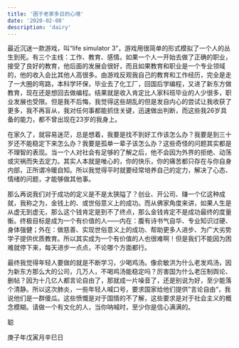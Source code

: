 ```yaml
---
title: '困于老家多日的心境'
date: '2020-02-08'
description: 'dairy'
---
```










最近沉迷一款游戏，叫“life simulator 3”，游戏用很简单的形式模拟了一个人的丛生到死。有三个主线：工作、教育、感情。如果一个人一开始去做了正确的职业，接受了良好的教育，他后面的发展会很好，而且如果教育和职业是一个专业领域的，他的收入会比其他人高很多。由游戏反观我自己的教育和工作经历，完全是走了一大圈的弯路，本科学环保，毕业去了化工厂，回国后学编程，又进了新东方做教育，现在还是想回去做编程。结果就是收入肯定比人家科班毕业的人少很多，职业发展也受限。但是我不后悔，我觉得这些胡乱的但是发自内心的尝试让我收获了更多，我不再盲从，我对任何事都能抓住关键，迅速做出判断，而这些我26岁具备的能力，都不曾出现在23岁的我身上。

在家久了，就容易迷茫，总是想着，我要是找不到好工作该怎么办？我要是到三十岁还不能稳定下来怎么办？我要是孤单一辈子该怎么办？这些奇怪的问题其实都是不理智的表现。当一个人对社会有足够的了解之后，他不会因为外界的拒绝、动荡或灾祸而失去定力。其实人本就是唯心的，你的快乐，你的痛苦都只存在与你自身内部，正所谓冷暖自知。所以我觉得平时就要经常培养自己的定力，解决了心态、情绪的问题，才能够做其他事。

那么再说我们对于成功的定义是不是太狭隘了？创业、开公司、赚一个亿这种成就，我称之为，金钱上的、或世俗意义上的成功。而从佛家角度来讲，如果人生是从虚无到虚无，那么这个钱肯定是到不了终点，那么金钱肯定不是成功最终的度量衡。终极目标是成为一个有价值的人——内在：腹有诗书气自华、专业知识过硬、身体强健；外在：做慈善、实现世俗意义上的成功、帮助更多人进步、为广大劣势学子提供优质教育。所以其实成为一个有价值的人也很难啊！但是我们不能因为困难就停下来，每天进步一点点，不论哪个方面都行。

最终我觉得年轻人要做的就是不断学习，少喝鸡汤。像俞敏洪为什么老发鸡汤，因为新东方那么大的公司，几万人，不喝鸡汤能稳定吗？厉害国为什么老压制舆论、删帖？因为十几亿人都言论自由了，那就成一片噪音了，还是别说为好，至少能落个清静。所以这次肺炎，一些年轻人喊口号，要求国家给他们提供”言论自由“，我说他们是一群傻瓜。这些愤慨是对于国情的不了解，这些要求是对于社会主义的概念模糊。请做一个有文化的人，当你呐喊时，至少你是信心满满的。



聪

庚子年戊寅月辛巳日